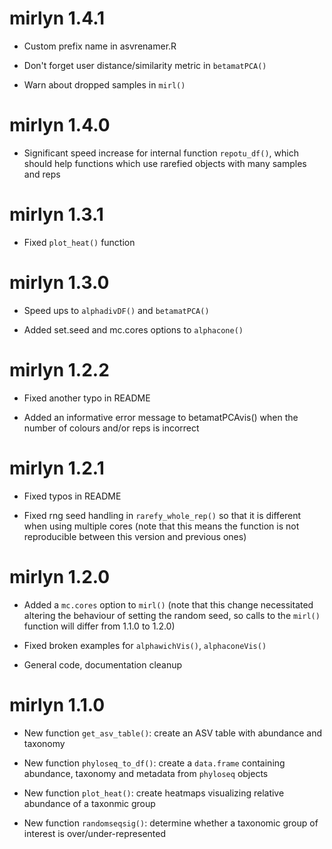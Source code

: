 # mirlyn 1.4.1

* Custom prefix name in asvrenamer.R

* Don't forget user distance/similarity metric in `betamatPCA()`

* Warn about dropped samples in `mirl()`

# mirlyn 1.4.0

* Significant speed increase for internal function `repotu_df()`, which should help functions which use rarefied objects with many samples and reps

# mirlyn 1.3.1

* Fixed `plot_heat()` function

# mirlyn 1.3.0

* Speed ups to `alphadivDF()` and `betamatPCA()`

* Added set.seed and mc.cores options to `alphacone()`

# mirlyn 1.2.2

* Fixed another typo in README

* Added an informative error message to betamatPCAvis() when the number of colours and/or reps is incorrect

# mirlyn 1.2.1

* Fixed typos in README

* Fixed rng seed handling in `rarefy_whole_rep()` so that it is different when using multiple cores (note that this means the function is not reproducible between this version and previous ones)

# mirlyn 1.2.0

* Added a `mc.cores` option to `mirl()` (note that this change necessitated altering the behaviour of setting the random seed, so calls to the `mirl()` function will differ from 1.1.0 to 1.2.0)

* Fixed broken examples for `alphawichVis()`, `alphaconeVis()`

* General code, documentation cleanup

# mirlyn 1.1.0

* New function `get_asv_table()`: create an ASV table with abundance and taxonomy

* New function `phyloseq_to_df()`: create a `data.frame` containing abundance, taxonomy and metadata from `phyloseq` objects

* New function `plot_heat()`: create heatmaps visualizing relative abundance of a taxonmic group

* New function `randomseqsig()`: determine whether a taxonomic group of interest is over/under-represented
